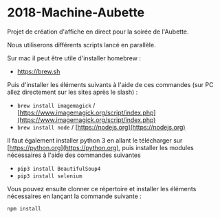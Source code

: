 # 2018-Machine-Aubette
Projet de création d'affiche en direct pour la soirée de l'Aubette.


Nous utiliserons différents scripts lancé en parallèle.


Sur mac il peut être utile d'installer homebrew :

- https://brew.sh

Puis d'installer les éléments suivants à l'aide de ces commandes (sur PC allez directement sur les sites après le slash) :

- `brew install imagemagick` / [https://www.imagemagick.org/script/index.php](https://www.imagemagick.org/script/index.php)
- `brew install node` / [https://nodejs.org](https://nodejs.org)

Il faut également installer python 3 en allant le télécharger sur [https://python.org](https://python.org), puis installer les modules nécessaires à l'aide des commandes suivantes

- `pip3 install BeautifulSoup4`
- `pip3 install selenium`

Vous pouvez ensuite clonner ce répertoire et installer les éléments nécessaires en lançant la commande suivante :

`npm install`